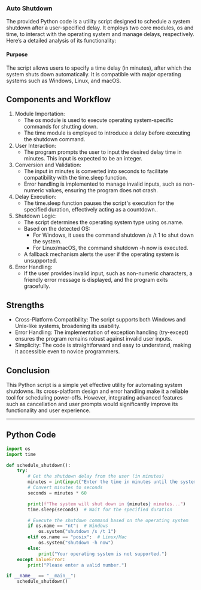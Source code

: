 ### Auto Shutdown
The provided Python code is a utility script designed to schedule a system shutdown after a user-specified delay. It employs two core modules, os and time, to interact with the operating system and manage delays, respectively. Here’s a detailed analysis of its functionality:
#### Purpose
The script allows users to specify a time delay (in minutes), after which the system shuts down automatically. It is compatible with major operating systems such as Windows, Linux, and macOS.

## Components and Workflow
1. Module Importation:
   - The os module is used to execute operating system-specific commands for shutting down.
   - The time module is employed to introduce a delay before executing the shutdown command.
2. User Interaction:
   - The program prompts the user to input the desired delay time in minutes. This input is expected to be an integer.
3. Conversion and Validation:
   - The input in minutes is converted into seconds to facilitate compatibility with the time.sleep function.
   - Error handling is implemented to manage invalid inputs, such as non-numeric values, ensuring the program does not crash.
4. Delay Execution:
   - The time.sleep function pauses the script's execution for the specified duration, effectively acting as a countdown..
5. Shutdown Logic:
   - The script determines the operating system type using os.name.
   - Based on the detected OS:
        - For Windows, it uses the command shutdown /s /t 1 to shut down the system.
        - For Linux/macOS, the command shutdown -h now is executed.
   - A fallback mechanism alerts the user if the operating system is unsupported.
6. Error Handling:
   - If the user provides invalid input, such as non-numeric characters, a friendly error message is displayed, and the program exits gracefully.

## Strengths
- Cross-Platform Compatibility: The script supports both Windows and Unix-like systems, broadening its usability.
- Error Handling: The implementation of exception handling (try-except) ensures the program remains robust against invalid user inputs.
- Simplicity: The code is straightforward and easy to understand, making it accessible even to novice programmers.

## Conclusion
This Python script is a simple yet effective utility for automating system shutdowns. Its cross-platform design and error handling make it a reliable tool for scheduling power-offs. However, integrating advanced features such as cancellation and user prompts would significantly improve its functionality and user experience.
<hr>

## Python Code

```python
import os
import time

def schedule_shutdown():
    try:
        # Get the shutdown delay from the user (in minutes)
        minutes = int(input("Enter the time in minutes until the system shuts down: "))
        # Convert minutes to seconds
        seconds = minutes * 60

        print(f"The system will shut down in {minutes} minutes...")
        time.sleep(seconds)  # Wait for the specified duration

        # Execute the shutdown command based on the operating system
        if os.name == "nt":  # Windows
            os.system("shutdown /s /t 1")
        elif os.name == "posix":  # Linux/Mac
            os.system("shutdown -h now")
        else:
            print("Your operating system is not supported.")
    except ValueError:
        print("Please enter a valid number.")

if __name__ == "__main__":
    schedule_shutdown()

```
